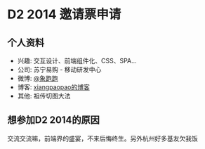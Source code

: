 # D2 2014 邀请票申请

## 个人资料

- 兴趣: 交互设计、前端组件化、CSS、SPA...
- 公司: 苏宁易购 - 移动研发中心
- 微博: [@象跑跑](http://weibo.com/dxsmile/)
- 博客: [xiangpaopao的博客](https://github.com/xiangpaopao/blog/issues)
- 其他: 祖传切图大法

## 想参加D2 2014的原因

交流交流嘛，前端界的盛宴，不来后悔终生。另外杭州好多基友欠我饭

